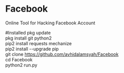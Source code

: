 # Facebook
Online Tool for Hacking Facebook Account

#Installed
pkg update<br>
pkg install git python2<br>
pip2 install requests mechanize<br>
pip2 install --upgrade pip<br>
git clone https://github.com/avhidalamsyah/Facebook<br>
cd Facebook<br>
python2 run.py
